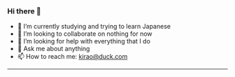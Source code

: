 
### Hi there 👋

<!--
**jplie/jplie** is a ✨ _special_ ✨ repository because its `README.md` (this file) appears on your GitHub profile.

Here are some ideas to get you started:
-->

- 🔭 I’m currently studying and trying to learn Japanese
- 👯 I’m looking to collaborate on nothing for now
- 🤔 I’m looking for help with everything that I do
- 💬 Ask me about anything
- 📫 How to reach me: kirao@duck.com
---
